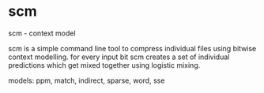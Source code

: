 # scm
scm - context model

scm is a simple command line tool to compress individual files using bitwise context modelling.
for every input bit scm creates a set of individual predictions which get mixed together using logistic mixing.

models: ppm, match, indirect, sparse, word, sse
